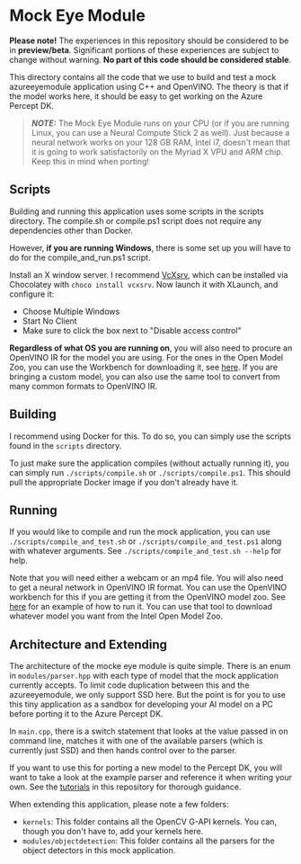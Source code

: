 # Mock Eye Module

**Please note!** The experiences in this repository should be considered to be in **preview/beta**.
Significant portions of these experiences are subject to change without warning. **No part of this code should be considered stable**.

This directory contains all the code that we use to build and test a mock azureeyemodule application
using C++ and OpenVINO. The theory is that if the model works here, it should be easy to get working
on the Azure Percept DK.

> **_NOTE:_** The Mock Eye Module runs on your CPU (or if you are running Linux, you can use a Neural Compute Stick 2 as well).
              Just because a neural network works on your 128 GB RAM, Intel i7, doesn't mean that it is going to work satisfactorily
              on the Myriad X VPU and ARM chip. Keep this in mind when porting!

## Scripts

Building and running this application uses some scripts in the scripts directory. The compile.sh or compile.ps1
script does not require any dependencies other than Docker.

However, **if you are running Windows**, there is some set up you will have to do for the compile_and_run.ps1 script.

Install an X window server. I recommend [VcXsrv](https://sourceforge.net/projects/vcxsrv/), which can be installed
via Chocolatey with `choco install vcxsrv`. Now launch it with XLaunch, and configure it:

* Choose Multiple Windows
* Start No Client
* Make sure to click the box next to "Disable access control"

**Regardless of what OS you are running on**, you will also need to procure an OpenVINO IR for the model you are using.
For the ones in the Open Model Zoo, you can use the Workbench for downloading it, see [here](../scripts/run_workbench.sh).
If you are bringing a custom model, you can also use the same tool to convert from many common formats to OpenVINO IR.

## Building

I recommend using Docker for this. To do so, you can simply use the scripts found in the `scripts` directory.

To just make sure the application compiles (without actually running it), you can simply run `./scripts/compile.sh`
or `./scripts/compile.ps1`. This should pull the appropriate Docker image if you don't already have it.

## Running

If you would like to compile and run the mock application, you can use `./scripts/compile_and_test.sh` or
`./scripts/compile_and_test.ps1` along with whatever arguments. See `./scripts/compile_and_test.sh --help` for help.

Note that you will need either a webcam or an mp4 file. You will also need to get a neural network in OpenVINO IR
format. You can use the OpenVINO workbench for this if you are getting it from the OpenVINO model zoo.
See [here](../scripts/run_workbench.sh) for an example of how to run it. You can use that tool to download
whatever model you want from the Intel Open Model Zoo.

## Architecture and Extending

The architecture of the mocke eye module is quite simple. There is an enum in `modules/parser.hpp` with each
type of model that the mock application currently accepts. To limit code duplication between this and the azureeyemodule,
we only support SSD here. But the point is for you to use this tiny application as a sandbox for developing your
AI model on a PC before porting it to the Azure Percept DK.

In `main.cpp`, there is a switch statement that looks at the value passed in on command line, matches it with one
of the available parsers (which is currently just SSD) and then hands control over to the parser.

If you want to use this for porting a new model to the Percept DK, you will want to take a look at the example parser
and reference it when writing your own. See the [tutorials](../tutorials/README.md) in this repository for thorough
guidance.

When extending this application, please note a few folders:

* `kernels`: This folder contains all the OpenCV G-API kernels. You can, though you don't have to, add your kernels here.
* `modules/objectdetection`: This folder contains all the parsers for the object detectors in this mock application.
